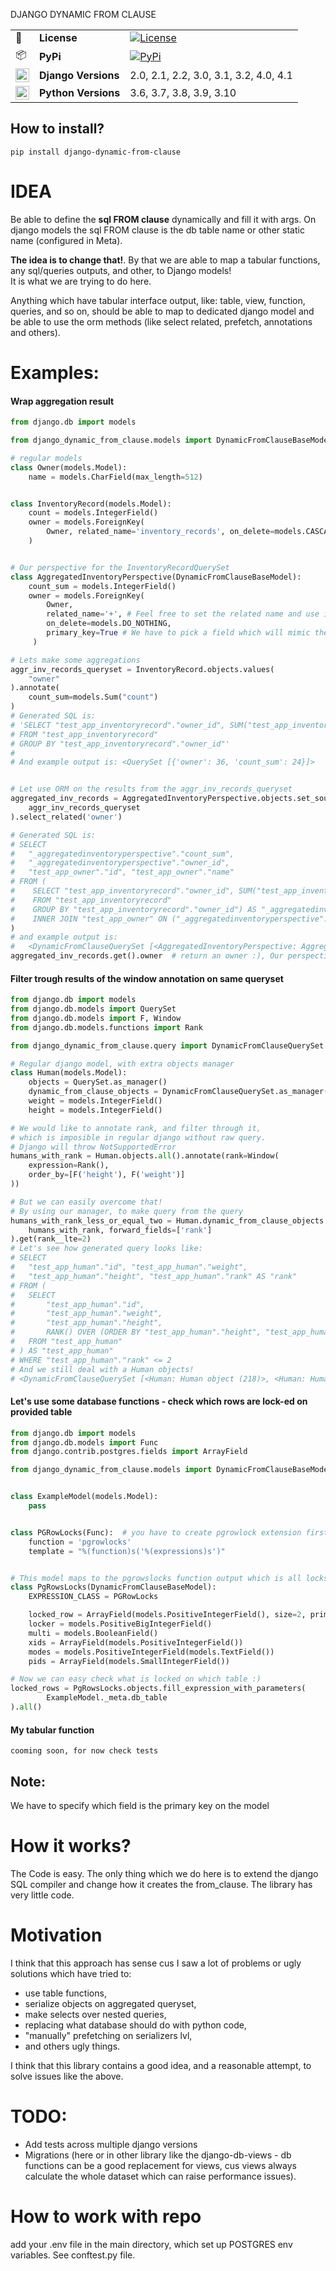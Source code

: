 DJANGO DYNAMIC FROM CLAUSE

|  |  |                                                                                                                             |
|--------------------|---------------------|-----------------------------------------------------------------------------------------------------------------------------|
| :memo: | **License** | [![License](https://img.shields.io/:license-mit-blue.svg)](http://doge.mit-license.org)                                     |
| :package: | **PyPi** | [![PyPi](https://badge.fury.io/py/django-dynamic-from-clause.svg)](https://pypi.org/project/django-dynamic-from-clause/)    |
| <img src="https://cdn.iconscout.com/icon/free/png-256/django-1-282754.png" width="22px" height="22px" align="center" /> | **Django Versions** | 2.0, 2.1, 2.2, 3.0, 3.1, 3.2, 4.0, 4.1                                                                                      |
| <img src="http://www.iconarchive.com/download/i73027/cornmanthe3rd/plex/Other-python.ico" width="22px" height="22px" align="center" /> | **Python Versions** | 3.6, 3.7, 3.8, 3.9, 3.10                                                                                                    |

## How to install?

    pip install django-dynamic-from-clause

# **IDEA**
Be able to define the **sql FROM clause** dynamically and fill it with args. 
On django models the sql FROM clause is the db table name or other static name (configured in Meta).

**The idea is to change that!**. By that we are able to map a tabular functions, any sql/queries outputs, and other, to Django models!   
It is what we are trying to do here. 

Anything which have tabular interface output, like: table, view, function, queries, and so on, should be able to map to dedicated django model and be able to use the orm methods  (like select related, prefetch, annotations and others). 

# Examples:
#### Wrap aggregation result
```python
from django.db import models

from django_dynamic_from_clause.models import DynamicFromClauseBaseModel

# regular models
class Owner(models.Model):
    name = models.CharField(max_length=512)


class InventoryRecord(models.Model):
    count = models.IntegerField()
    owner = models.ForeignKey(
        Owner, related_name='inventory_records', on_delete=models.CASCADE
    )


# Our perspective for the InventoryRecordQuerySet
class AggregatedInventoryPerspective(DynamicFromClauseBaseModel):
    count_sum = models.IntegerField()
    owner = models.ForeignKey(
        Owner,
        related_name='+', # Feel free to set the related name and use it. It will work without problems. 
        on_delete=models.DO_NOTHING,
        primary_key=True # We have to pick a field which will mimic the primary key
     )

# Lets make some aggregations
aggr_inv_records_queryset = InventoryRecord.objects.values(
    "owner"
).annotate(
    count_sum=models.Sum("count")
)
# Generated SQL is: 
# 'SELECT "test_app_inventoryrecord"."owner_id", SUM("test_app_inventoryrecord"."count") AS "count_sum" 
# FROM "test_app_inventoryrecord" 
# GROUP BY "test_app_inventoryrecord"."owner_id"'
#
# And example output is: <QuerySet [{'owner': 36, 'count_sum': 24}]>


# Let use ORM on the results from the aggr_inv_records_queryset
aggregated_inv_records = AggregatedInventoryPerspective.objects.set_source_from_queryset(
    aggr_inv_records_queryset
).select_related('owner')

# Generated SQL is:
# SELECT 
#   "_aggregatedinventoryperspective"."count_sum", 
#   "_aggregatedinventoryperspective"."owner_id",
#   "test_app_owner"."id", "test_app_owner"."name" 
# FROM (
#    SELECT "test_app_inventoryrecord"."owner_id", SUM("test_app_inventoryrecord"."count") AS "count_sum" 
#    FROM "test_app_inventoryrecord" 
#    GROUP BY "test_app_inventoryrecord"."owner_id") AS "_aggregatedinventoryperspective" 
#    INNER JOIN "test_app_owner" ON ("_aggregatedinventoryperspective"."owner_id" = "test_app_owner"."id"
)
# and example output is: 
#   <DynamicFromClauseQuerySet [<AggregatedInventoryPerspective: AggregatedInventoryPerspective object (36)>]>
aggregated_inv_records.get().owner  # return an owner :), Our perspective can be prefetched from the Owner model as well.

```

#### Filter trough results of the window annotation on same queryset
```python
from django.db import models
from django.db.models import QuerySet
from django.db.models import F, Window
from django.db.models.functions import Rank

from django_dynamic_from_clause.query import DynamicFromClauseQuerySet

# Regular django model, with extra objects manager 
class Human(models.Model):
    objects = QuerySet.as_manager()
    dynamic_from_clause_objects = DynamicFromClauseQuerySet.as_manager()
    weight = models.IntegerField()
    height = models.IntegerField()

# We would like to annotate rank, and filter through it, 
# which is imposible in regular django without raw query. 
# Django will throw NotSupportedError
humans_with_rank = Human.objects.all().annotate(rank=Window(
    expression=Rank(),
    order_by=[F('height'), F('weight')]
))

# But we can easily overcome that!
# By using our manager, to make query from the query
humans_with_rank_less_or_equal_two = Human.dynamic_from_clause_objects.set_source_from_queryset(
    humans_with_rank, forward_fields=['rank']
).get(rank__lte=2)
# Let's see how generated query looks like:
# SELECT 
#   "test_app_human"."id", "test_app_human"."weight",
#   "test_app_human"."height", "test_app_human"."rank" AS "rank" 
# FROM (
#   SELECT 
#       "test_app_human"."id",
#       "test_app_human"."weight", 
#       "test_app_human"."height",
#       RANK() OVER (ORDER BY "test_app_human"."height", "test_app_human"."weight") AS "rank" 
#   FROM "test_app_human"
# ) AS "test_app_human" 
# WHERE "test_app_human"."rank" <= 2
# And we still deal with a Human objects!
# <DynamicFromClauseQuerySet [<Human: Human object (218)>, <Human: Human object (216)>]>
```

#### Let's use some database functions - check which rows are lock-ed on provided table
```python
from django.db import models
from django.db.models import Func
from django.contrib.postgres.fields import ArrayField

from django_dynamic_from_clause.models import DynamicFromClauseBaseModel


class ExampleModel(models.Model):
    pass


class PGRowLocks(Func):  # you have to create pgrowlock extension first
    function = 'pgrowlocks'
    template = "%(function)s('%(expressions)s')"


# This model maps to the pgrowslocks function output which is all locks on provided table
class PgRowsLocks(DynamicFromClauseBaseModel):
    EXPRESSION_CLASS = PGRowLocks 

    locked_row = ArrayField(models.PositiveIntegerField(), size=2, primary_key=True)
    locker = models.PositiveBigIntegerField()
    multi = models.BooleanField()
    xids = ArrayField(models.PositiveIntegerField())
    modes = models.PositiveIntegerField(models.TextField())
    pids = ArrayField(models.SmallIntegerField())

# Now we can easy check what is locked on which table :)
locked_rows = PgRowsLocks.objects.fill_expression_with_parameters(
        ExampleModel._meta.db_table
).all()    
```
#### My tabular function
`
cooming soon, for now check tests
`

## Note:
We have to specify which field is the primary key on the model 

# How it works?

The Code is easy. The only thing which we do here is to extend the django SQL compiler and change how it creates the from_clause. The library has very little code.

# Motivation

I think that this approach has sense cus I saw a lot of problems or ugly solutions which have tried to:   
* use table functions,  
* serialize objects on aggregated queryset,  
* make selects over nested queries,  
* replacing what database should do with python code,   
* "manually" prefetching on serializers lvl, 
* and others ugly things.

I think that this library contains a good idea, and a reasonable attempt, to solve issues like the above.

# TODO:
- Add tests across multiple django versions
- Migrations (here or in other library like the django-db-views - db functions can be a good replacement for views, cus views always calculate the whole dataset which can raise performance issues). 

# How to work with repo
add your .env file in the main directory, which set up POSTGRES env variables. See conftest.py file.

